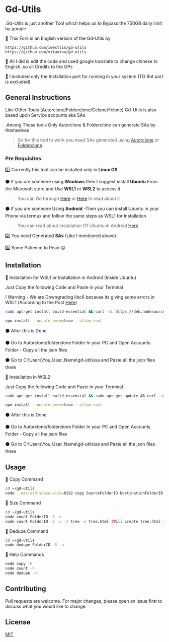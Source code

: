 # Gd-Utils

.Gd-Utils is just another Tool which helps us to Bypass the 750GB daily limit by google

🌟 This Fork is an English version of the Gd-Utils by 

    https://github.com/iwestlin/gd-utils
    https://github.com/vitaminx/gd-utils
🌟 All I did is edit the code and used google translate to change chinese to English..so all Credits to the OPs

🌟 I included only the Installation part for running in your system (TG Bot part is excluded)
## General Instructions
Like Other Tools (Autorclone/Folderclone/Gclone/Fclone)  Gd-Utils is also based upon Service accounts aka SAs

.Among These tools Only Autorclone & Folderclone can generate SAs by themselves
>So for this tool to work you need SAs generated using [Autorclone](https://github.com/xyou365/AutoRclone) or [Folderclone](https://github.com/Spazzlo/folderclone)
### Pre Requisites:

1️⃣ Currently this tool can be installed only in **Linux OS**

⚫ If you are someone using **Windows** then I suggest install **Ubuntu** From the Microsoft store and Use **WSL1** or **WSL2** to access it 
>You can Go through [Here](https://ubuntu.com/wsl) or [Here](https://docs.microsoft.com/en-us/windows/wsl/install-win10) to read about it

⚫ If you are someone Using **Android** -Then you can install Ubuntu in your Phone via termux and follow the same steps as WSL1 for Installation
>You can read about Installation Of Ubuntu in Android [Here](https://github.com/AndronixApp/AndronixOrigin)

2️⃣ You need Generated **SAs** (Like I mentioned above)

3️⃣ Some Patience to Read 😊


## Installation
🔳 Installation for WSL1 or Installation in Android (Inside Ubuntu)

Just Copy the following Code and Paste in your Terminal

! Warning - We are Downgrading libc6 because its giving some errors in WSL1 (According to the Post [Here](https://github.com/microsoft/WSL/issues/5125))
```bash
sudo apt-get install build-essential && curl -sL https://deb.nodesource.com/setup_14.x | sudo -E bash && sudo apt-get install -y nodejs && git clone https://github.com/roshanconnor123/gd-utils/ && sudo add-apt-repository ppa:rafaeldtinoco/lp1871129 && sudo apt update && sudo apt install libc6=2.31-0ubuntu8+lp1871129~1 libc6-dev=2.31-0ubuntu8+lp1871129~1 libc-dev-bin=2.31-0ubuntu8+lp1871129~1 -y --allow-downgrades && sudo apt-mark hold libc6 && cd gd-utils
```
```bash
npm install --unsafe-perm=true --allow-root
```
⚫ After this is Done

⚫ Go to Autorclone/folderclone Folder In your PC and Open Accounts Folder - Copy all the json files

⚫ Go to C:\Users\You_User_Name\gd-utils\sa and Paste all the json files there

🔳 Installation in WSL2

Just Copy the following Code and Paste in your Terminal
```bash
sudo apt-get install build-essential && sudo apt-get update && curl -sL https://deb.nodesource.com/setup_14.x | sudo -E bash && sudo apt-get install -y nodejs && git clone https://github.com/roshanconnor123/gd-utils/ && cd gd-utils
```
```bash
npm install --unsafe-perm=true --allow-root
```
⚫ After this is Done

⚫ Go to Autorclone/folderclone Folder In your PC and Open Accounts Folder - Copy all the json files

⚫ Go to C:\Users\You_User_Name\gd-utils\sa and Paste all the json files there
## Usage
🔷 Copy Command
```bash
cd ~/gd-utils
node --max-old-space-size=8192 copy SourceFolderID DestinationFolderID -S
```
🔷 Size Command
```bash
cd ~/gd-utils
node count FolderID -S -u
node count FolderID -S -u -t tree -o tree.html (Will create tree.html inside gd-utils folder with tree like arrangament of files with size)
```
🔷 Dedupe Command
```bash
cd ~/gd-utils
node dedupe FolderID -S -u
```
🔷 Help Commands
```bash
node copy -h
node count -h
node dedupe -h
```
## Contributing
Pull requests are welcome. For major changes, please open an issue first to discuss what you would like to change.


## License
[MIT](https://choosealicense.com/licenses/mit/)
